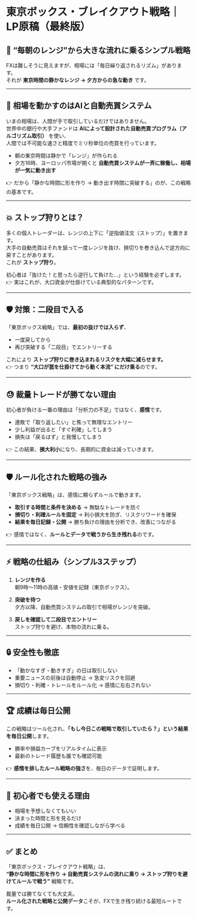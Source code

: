 # 東京ボックス・ブレイクアウト戦略｜LP原稿（最終版）

## 🚀 “毎朝のレンジ”から大きな流れに乗るシンプル戦略
FXは難しそうに見えますが、相場には「毎日繰り返されるリズム」があります。  
それが **東京時間の静かなレンジ → 夕方からの急な動き** です。  

---

## 🤖 相場を動かすのはAIと自動売買システム
いまの相場は、人間が手で取引しているだけではありません。  
世界中の銀行や大手ファンドは **AIによって設計された自動売買プログラム（アルゴリズム取引）** を使い、  
人間では不可能な速さと精度でミリ秒単位の売買を行っています。  

- 朝の東京時間は静かで「レンジ」が作られる  
- 夕方16時、ヨーロッパ市場が開くと **自動売買システムが一斉に稼働し、相場が一気に動き出す**  

👉 だから「静かな時間に形を作り → 動き出す時間に突破する」のが、この戦略の基本です。  

---

## 💥 ストップ狩りとは？
多くの個人トレーダーは、レンジの上下に「逆指値注文（ストップ）」を置きます。  
大手の自動売買はそれを狙って一度レンジを抜け、損切りを巻き込んで逆方向に戻すことがあります。  
これが **ストップ狩り**。  

初心者は「抜けた！と思ったら逆行して負けた…」という経験を必ずします。  
👉 実はこれが、大口資金が仕掛けている典型的なパターンです。  

---

## 🛡️ 対策：二段目で入る
「東京ボックス戦略」では、**最初の抜けでは入らず**、  
- 一度戻してから  
- 再び突破する「二段目」でエントリーする  

これにより **ストップ狩りに巻き込まれるリスクを大幅に減らせます。**  
👉 つまり **“大口が罠を仕掛けてから動く本流” にだけ乗る**のです。  

---

## 😓 裁量トレードが勝てない理由
初心者が負ける一番の理由は「分析力の不足」ではなく、**感情**です。  

- 連敗で「取り返したい」と焦って無理なエントリー  
- 少し利益が出ると「すぐ利確」してしまう  
- 損失は「戻るはず」と我慢してしまう  

👉 この結果、**損大利小**になり、長期的に資金は減っていきます。  

---

## 🛡️ ルール化された戦略の強み
「東京ボックス戦略」は、感情に頼らずルールで動きます。  

- **取引する時間と条件を決める** → 無駄なトレードを防ぐ  
- **損切り・利確ルールを固定** → 利小損大を防ぎ、リスクリワードを確保  
- **結果を毎日記録・公開** → 勝ち負けの理由を分析でき、改善につながる  

👉 感情ではなく、**ルールとデータで戦うから生き残れる**のです。  

---

## ⚡ 戦略の仕組み（シンプル3ステップ）
1. **レンジを作る**  
   朝9時〜11時の高値・安値を記録（東京ボックス）。  

2. **突破を待つ**  
   夕方以降、自動売買システムの取引で相場がレンジを突破。  

3. **戻しを確認して二段目でエントリー**  
   ストップ狩りを避け、本物の流れに乗る。  

---

## 🔒 安全性も徹底
- 「動かなすぎ・動きすぎ」の日は取引しない  
- 重要ニュースの前後は自動停止 → 急変リスクを回避  
- 損切り・利確・トレールをルール化 → 感情に左右されない  

---

## 🏆 成績は毎日公開
この戦略はツール化され、**「もし今日この戦略で取引していたら？」という結果を毎日公開**します。  

- 勝率や損益カーブをリアルタイムに表示  
- 最新のトレード履歴も誰でも確認可能  

👉 **感情を排したルール戦略の強さ**を、毎日のデータで証明します。  

---

## 🌱 初心者でも使える理由
- 相場を予想しなくてもいい  
- 決まった時間と形を見るだけ  
- 成績を毎日公開 → 信頼性を確認しながら学べる  

---

## ✅ まとめ
「東京ボックス・ブレイクアウト戦略」は、  
**“静かな時間に形を作り → 自動売買システムの流れに乗り → ストップ狩りを避けてルールで戦う”** 戦略です。  

裁量では勝てなくても大丈夫。  
**ルール化された戦略と公開データ**こそが、FXで生き残り続ける最短ルートです。  
